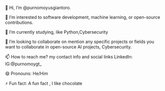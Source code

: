 👋 Hi, I’m @purnomoyusgiantoro.

👀 I’m interested to software development, machine learning, or open-source contributions.

🌱 I’m currently studying, like Python,Cybersecurity

💞️ I’m looking to collaborate on mention any specific projects or fields you want to collaborate in open-source AI projects, Cybersecurity. 

📫 How to reach me? my contact info and social links LinkedIn: IG:@purnomoygt_

😄 Pronouns: He/Him

⚡ Fun fact: A fun fact , I like chocolate

